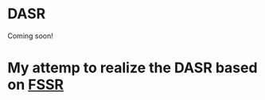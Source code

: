 # DASR
Coming soon!


# My attemp to realize the DASR based on [FSSR](https://github.com/ManuelFritsche/real-world-sr)
